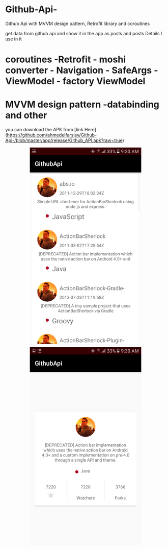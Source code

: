 # Github-Api-
Github Api with MVVM design pattern, Retrofit library and coroutines

get data from github api and show it in the app as posts and posts Details 
I use in it
 # coroutines -Retrofit - moshi converter - Navigation - SafeArgs -ViewModel - factory ViewModel 
# MVVM design pattern -databinding and other

 you can download the APK from [link Here] (https://github.com/ahmedelfarsisy/Github-Api-/blob/master/app/release/Github_API.apk?raw=true)
<p align="center">
<img src="https://github.com/ahmedelfarsisy/Github-Api-/blob/master/screenShots/github_response.png" width="350" title=" projects_posts"/>
<img src= "https://github.com/ahmedelfarsisy/Github-Api-/blob/master/screenShots/details_frag.png" width="350" title=" details for clicked post "/>
</p>
